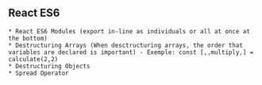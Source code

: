 ## React ES6

    * React ES6 Modules (export in-line as individuals or all at once at the bottom)
    * Destructuring Arrays (When desctructuring arrays, the order that variables are declared is important) - Exemple: const [,,multiply,] = calculate(2,2)
    * Destructuring Objects 
    * Spread Operator